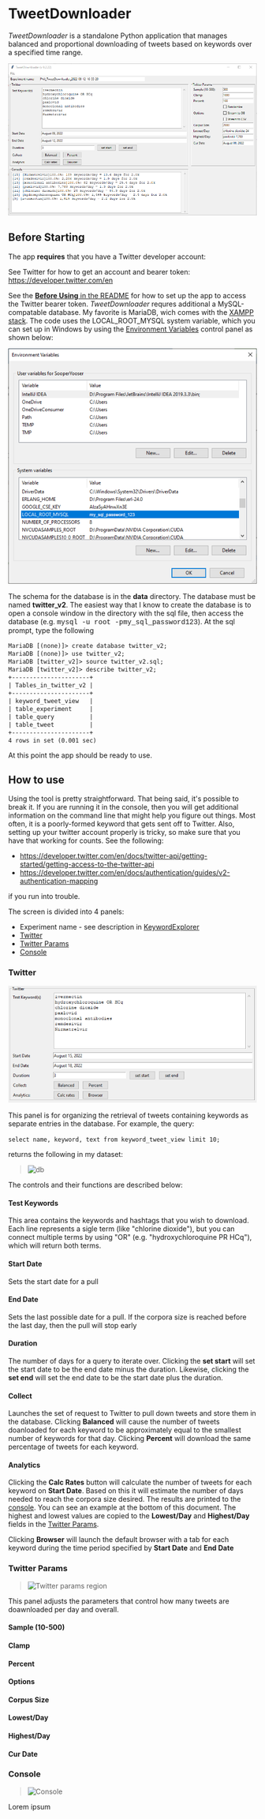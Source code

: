# TweetDownloader

_TweetDownloader_ is a standalone Python application that manages balanced and proportional downloading of tweets based on keywords over a specified time range.

![TweetDownloader](../images/TweetDownloader.png)

## Before Starting
The app **requires** that you have a Twitter developer account:

See Twitter for how to get an account and bearer token: https://developer.twitter.com/en

See the [**Before Using** in the README](../README.md) for how to set up the app to access the Twitter bearer token.  _TweetDownloader_ requres additional a MySQL-compatable database. My favorite is MariaDB, wich comes with the [XAMPP stack](https://www.apachefriends.org/). The code uses the LOCAL_ROOT_MYSQL system variable, which you can set up in Windows by using the [Environment Variables](https://docs.oracle.com/en/database/oracle/machine-learning/oml4r/1.5.1/oread/creating-and-modifying-environment-variables-on-windows.html) control panel as shown below:

![Env-Vars](../images/mysql_env_variable.png)

The schema for the database is in the **data** directory. The database must be named **twitter_v2**. The easiest way that I know to create the database is to open a console window in the directory with the sql file, then access the database (e.g. <span style="font-family:Courier;">mysql -u root -pmy_sql_password123</span>). At the sql prompt, type the following

```
MariaDB [(none)]> create database twitter_v2;
MariaDB [(none)]> use twitter_v2;
MariaDB [twitter_v2]> source twitter_v2.sql;
MariaDB [twitter_v2]> describe twitter_v2;
+----------------------+
| Tables_in_twitter_v2 |
+----------------------+
| keyword_tweet_view   |
| table_experiment     |
| table_query          |
| table_tweet          |
+----------------------+
4 rows in set (0.001 sec)
```

At this point the app should be ready to use.

## How to use

Using the tool is pretty straightforward. That being said, it's possible to break it. If you are running it in the console, then you will get additional information on the command line that might help you figure out things. Most often, it is a poorly-formed keyword that gets sent off to Twitter. Also, setting up your twitter account properly is tricky, so make sure that you have that working for counts. See the following:

- https://developer.twitter.com/en/docs/twitter-api/getting-started/getting-access-to-the-twitter-api
- https://developer.twitter.com/en/docs/authentication/guides/v2-authentication-mapping

if you run into trouble.

The screen is divided into 4 panels:
- Experiment name - see description in [KeywordExplorer](../markup/KeywordExplorer.md)
- [Twitter](#twitter-panel)
- [Twitter Params](#twitter-params-panel)
- [Console](#console)

### Twitter <span id="twitter-region"/>
![Twitter region](../images/downloader_twitter.png)

This panel is for organizing the retrieval of tweets containing keywords as separate entries in the database. For example, the query:

```select name, keyword, text from keyword_tweet_view limit 10;```

returns the following in my dataset:

> ![db](../images/db.png)

The controls and their functions are described below:

#### Test Keywords
This area contains the keywords and hashtags that you wish to download. Each line represents a sigle term (like "chlorine dioxide"), but you can connect multiple terms by using "OR" (e.g. "hydroxychloroquine PR HCq"), which will return both terms. 
#### Start Date
Sets the start date for a pull
#### End Date
Sets the last possible date for a pull. If the corpora size is reached before the last day, then the pull will stop early
#### Duration
The number of days for a query to iterate over. Clicking the **set start** will set the start date to be the end date minus the duration. Likewise, clicking the **set end** will set the end date to be the start date plus the duration.
#### Collect
Launches the set of request to Twitter to pull down tweets and store them in the database. Clicking **Balanced** will cause the number of tweets doanloaded for each keyword to be approximately equal to the smallest number of keywords for that day. Clicking **Percent** will download the same percentage of tweets for each keyword.
#### Analytics
Clicking the **Calc Rates** button will calculate the number of tweets for each keyword on **Start Date**. Based on this it will estimate the number of days needed to reach the corpora size desired. The results are printed to the [console](#console). You can see an example at the bottom of this document. The highest and lowest values are copied to the **Lowest/Day** and **Highest/Day** fields in the [Twitter Params](#twitter-params-region).

Clicking **Browser** will launch the default browser with a tab for each keyword during the time period specified by **Start Date** and **End Date**

### Twitter Params <span id="twitter-params-region"/>
>![Twitter params region](../images/downloader_twitter_params.png)

This panel adjusts the parameters that control how many tweets are doawnloaded per day and overall.

#### Sample (10-500)

#### Clamp
#### Percent
#### Options
#### Corpus Size
#### Lowest/Day
#### Highest/Day
#### Cur Date

### Console <span id="console"/>
>![Console](../images/downloader_console.png)

Lorem ipsum
